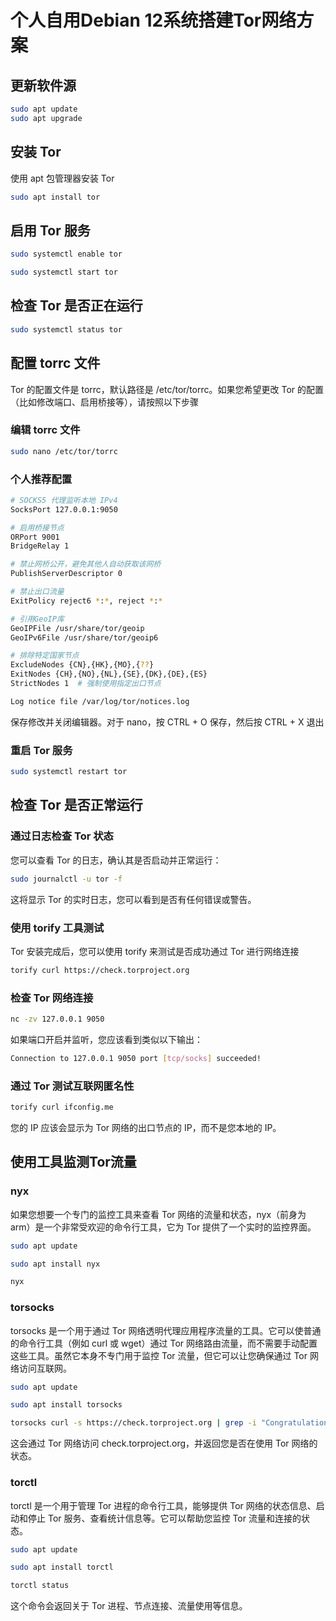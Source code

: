 # 个人自用Debian 12系统搭建Tor网络方案
## 更新软件源

```bash
sudo apt update
sudo apt upgrade
```

## 安装 Tor
使用 apt 包管理器安装 Tor

```bash
sudo apt install tor
```

## 启用 Tor 服务

```bash
sudo systemctl enable tor
```

```bash
sudo systemctl start tor
```

## 检查 Tor 是否正在运行

```bash
sudo systemctl status tor
```

## 配置 torrc 文件
Tor 的配置文件是 torrc，默认路径是 /etc/tor/torrc。如果您希望更改 Tor 的配置（比如修改端口、启用桥接等），请按照以下步骤

###  编辑 torrc 文件

```bash
sudo nano /etc/tor/torrc
```

###  个人推荐配置

```bash
# SOCKS5 代理监听本地 IPv4 
SocksPort 127.0.0.1:9050

# 启用桥接节点
ORPort 9001
BridgeRelay 1

# 禁止网桥公开，避免其他人自动获取该网桥
PublishServerDescriptor 0

# 禁止出口流量
ExitPolicy reject6 *:*, reject *:*

# 引用GeoIP库
GeoIPFile /usr/share/tor/geoip
GeoIPv6File /usr/share/tor/geoip6

# 排除特定国家节点
ExcludeNodes {CN},{HK},{MO},{??}
ExitNodes {CH},{NO},{NL},{SE},{DK},{DE},{ES}
StrictNodes 1  # 强制使用指定出口节点

Log notice file /var/log/tor/notices.log
```

保存修改并关闭编辑器。对于 nano，按 CTRL + O 保存，然后按 CTRL + X 退出

###  重启 Tor 服务

```bash
sudo systemctl restart tor
```

## 检查 Tor 是否正常运行
### 通过日志检查 Tor 状态
您可以查看 Tor 的日志，确认其是否启动并正常运行：

```bash
sudo journalctl -u tor -f
```

这将显示 Tor 的实时日志，您可以看到是否有任何错误或警告。

### 使用 torify 工具测试
Tor 安装完成后，您可以使用 torify 来测试是否成功通过 Tor 进行网络连接

```bash
torify curl https://check.torproject.org
```

### 检查 Tor 网络连接

```bash
nc -zv 127.0.0.1 9050
```

如果端口开启并监听，您应该看到类似以下输出：

```bash
Connection to 127.0.0.1 9050 port [tcp/socks] succeeded!
```

### 通过 Tor 测试互联网匿名性

```bash
torify curl ifconfig.me
```

您的 IP 应该会显示为 Tor 网络的出口节点的 IP，而不是您本地的 IP。

## 使用工具监测Tor流量

### nyx
如果您想要一个专门的监控工具来查看 Tor 网络的流量和状态，nyx（前身为 arm）是一个非常受欢迎的命令行工具，它为 Tor 提供了一个实时的监控界面。

```bash
sudo apt update
```

```bash
sudo apt install nyx
```

```bash
nyx
```

### torsocks
torsocks 是一个用于通过 Tor 网络透明代理应用程序流量的工具。它可以使普通的命令行工具（例如 curl 或 wget）通过 Tor 网络路由流量，而不需要手动配置这些工具。虽然它本身不专门用于监控 Tor 流量，但它可以让您确保通过 Tor 网络访问互联网。

```bash
sudo apt update
```

```bash
sudo apt install torsocks
```

```bash
torsocks curl -s https://check.torproject.org | grep -i "Congratulations"
```

这会通过 Tor 网络访问 check.torproject.org，并返回您是否在使用 Tor 网络的状态。

### torctl
torctl 是一个用于管理 Tor 进程的命令行工具，能够提供 Tor 网络的状态信息、启动和停止 Tor 服务、查看统计信息等。它可以帮助您监控 Tor 流量和连接的状态。

```bash
sudo apt update
```

```bash
sudo apt install torctl
```

```bash
torctl status
```

这个命令会返回关于 Tor 进程、节点连接、流量使用等信息。
